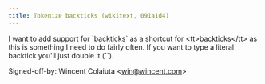 ```yaml
---
title: Tokenize backticks (wikitext, 091a1d4)
---
```


I want to add support for \`backticks\` as a shortcut for &lt;tt&gt;backticks&lt;/tt&gt; as this is something I need to do fairly often. If you want to type a literal backtick you'll just double it (\`\`).

Signed-off-by: Wincent Colaiuta &lt;win@wincent.com&gt;
